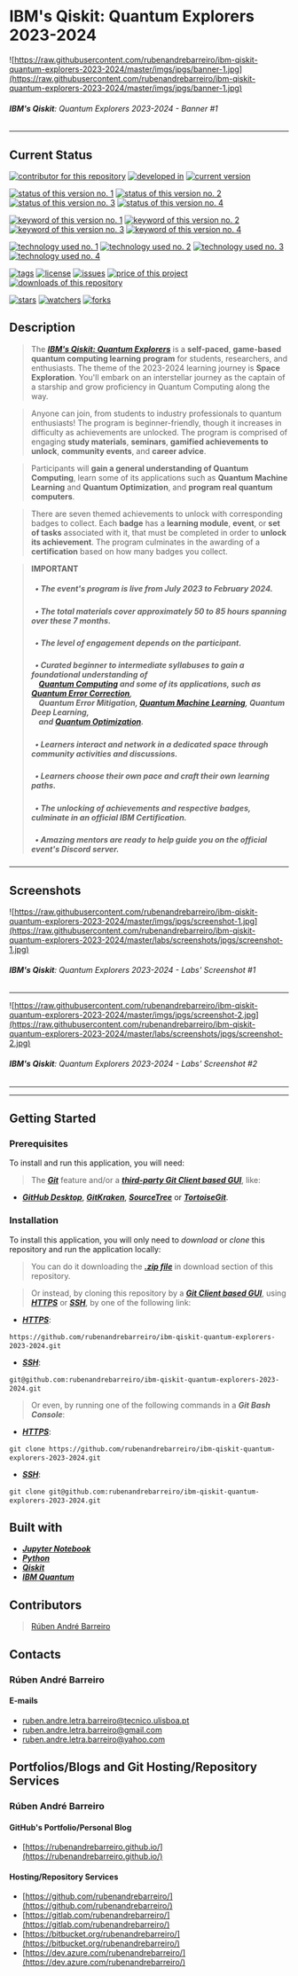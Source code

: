 # IBM's Qiskit: Quantum Explorers 2023-2024

![https://raw.githubusercontent.com/rubenandrebarreiro/ibm-qiskit-quantum-explorers-2023-2024/master/imgs/jpgs/banner-1.jpg](https://raw.githubusercontent.com/rubenandrebarreiro/ibm-qiskit-quantum-explorers-2023-2024/master/imgs/jpgs/banner-1.jpg)
###### **_IBM's Qiskit_**: Quantum Explorers 2023-2024 - Banner #1

***

## Current Status
[![contributor for this repository](https://img.shields.io/badge/contributor-rubenandrebarreiro-blue.svg)](https://github.com/rubenandrebarreiro/)
[![developed in](https://img.shields.io/badge/developed&nbsp;in-ibm&nbsp;qiskit&nbsp;quantum&nbsp;explorers&nbsp;2023&nbsp;2024-blue.svg)](http://qisk.it/quantum-explorers)
[![current version](https://img.shields.io/badge/version-1.0-magenta.svg)](https://github.com/rubenandrebarreiro/ibm-qiskit-quantum-explorers-2023-2024/)

[![status of this version no. 1](https://img.shields.io/badge/status-finished-orange.svg)](https://github.com/rubenandrebarreiro/ibm-qiskit-quantum-explorers-2023-2024/)
[![status of this version no. 2](https://img.shields.io/badge/status-final-orange.svg)](https://github.com/rubenandrebarreiro/ibm-qiskit-quantum-explorers-2023-2024/)
[![status of this version no. 3](https://img.shields.io/badge/status-stable-orange.svg)](https://github.com/rubenandrebarreiro/ibm-qiskit-quantum-explorers-2023-2024/)
[![status of this version no. 4](https://img.shields.io/badge/status-documented-orange.svg)](https://github.com/rubenandrebarreiro/ibm-qiskit-quantum-explorers-2023-2024/)

[![keyword of this version no. 1](https://img.shields.io/badge/keyword-quantum&nbsp;computing-brown.svg)](https://github.com/rubenandrebarreiro/ibm-qiskit-quantum-explorers-2023-2024/)
[![keyword of this version no. 2](https://img.shields.io/badge/keyword-quantum&nbsp;error&nbsp;correction-brown.svg)](https://github.com/rubenandrebarreiro/ibm-qiskit-quantum-explorers-2023-2024/)
[![keyword of this version no. 3](https://img.shields.io/badge/keyword-quantum&nbsp;machine&nbsp;learning-brown.svg)](https://github.com/rubenandrebarreiro/ibm-qiskit-quantum-explorers-2023-2024/)
[![keyword of this version no. 4](https://img.shields.io/badge/keyword-quantum&nbsp;optimization-brown.svg)](https://github.com/rubenandrebarreiro/ibm-qiskit-quantum-explorers-2023-2024/)

[![technology used no. 1](https://img.shields.io/badge/built&nbsp;with-jupyter&nbsp;notebook-red.svg)](https://www.jupyter.org/)
[![technology used no. 2](https://img.shields.io/badge/built&nbsp;with-python-red.svg)](https://www.python.org/)
[![technology used no. 3](https://img.shields.io/badge/built&nbsp;with-ibm&nbsp;qiskit-red.svg)](https://www.qiskit.org/)
[![technology used no. 4](https://img.shields.io/badge/built&nbsp;with-ibm&nbsp;quantum&nbsp;experience-red.svg)](https://www.quantum-computing.ibm.com/)

[![tags](https://img.shields.io/github/tag/rubenandrebarreiro/ibm-qiskit-quantum-explorers-2023-2024?include_prereleases=&sort=semver&color=blue)](https://github.com/rubenandrebarreiro/ibm-qiskit-quantum-explorers-2023-2024/releases/)
[![license](https://img.shields.io/badge/License-MIT-blue)](#license)
[![issues](https://img.shields.io/github/issues/rubenandrebarreiro/ibm-qiskit-quantum-explorers-2023-2024)](https://github.com/rubenandrebarreiro/ibm-qiskit-quantum-explorers-2023-2024/issues)
[![price of this project](https://img.shields.io/badge/price-free-success.svg)](https://github.com/rubenandrebarreiro/ibm-qiskit-quantum-explorers-2023-2024/archive/master.zip)
[![downloads of this repository](https://img.shields.io/github/downloads/rubenandrebarreiro/ibm-qiskit-quantum-explorers-2023-2024/total.svg)](https://github.com/rubenandrebarreiro/ibm-qiskit-quantum-explorers-2023-2024/archive/master.zip)

[![stars](https://img.shields.io/github/stars/rubenandrebarreiro/ibm-qiskit-quantum-explorers-2023-2024?style=social)](https://github.com/rubenandrebarreiro/ibm-qiskit-quantum-explorers-2023-2024)
[![watchers](https://img.shields.io/github/watchers/rubenandrebarreiro/ibm-qiskit-quantum-explorers-2023-2024?style=social)](https://github.com/rubenandrebarreiro/ibm-qiskit-quantum-explorers-2023-2024)
[![forks](https://img.shields.io/github/forks/rubenandrebarreiro/ibm-qiskit-quantum-explorers-2023-2024?style=social)](https://github.com/rubenandrebarreiro/ibm-qiskit-quantum-explorers-2023-2024)


## Description

> The [**_IBM's Qiskit: Quantum Explorers_**](http://qisk.it/quantum-explorers) is a **self-paced**, **game-based quantum computing learning program** for students, researchers, and enthusiasts. The theme of the 2023-2024 learning journey is **Space Exploration**. You'll embark on an interstellar journey as the captain of a starship and grow proficiency in Quantum Computing along the way.

> Anyone can join, from students to industry professionals to quantum enthusiasts! The program is beginner-friendly, though it increases in difficulty as achievements are unlocked. The program is comprised of engaging **study materials**, **seminars**, **gamified achievements to unlock**, **community events**, and **career advice**.

> Participants will **gain a general understanding of Quantum Computing**, learn some of its applications such as **Quantum Machine Learning** and **Quantum Optimization**, and **program real quantum computers**.

> There are seven themed achievements to unlock with corresponding badges to collect. Each **badge** has a **learning module**, **event**, or **set of tasks** associated with it, that must be completed in order to **unlock its achievement**. The program culminates in the awarding of a **certification** based on how many badges you collect.

> **IMPORTANT**
>
> ##### &nbsp;&nbsp;&#8226; The event's program is live from July 2023 to February 2024.
>
> ##### &nbsp;&nbsp;&#8226; The total materials cover approximately 50 to 85 hours spanning over these 7 months.
>
> ##### &nbsp;&nbsp;&#8226; The level of engagement depends on the participant.
>
> ##### &nbsp;&nbsp;&#8226; Curated beginner to intermediate syllabuses to gain a foundational understanding of<br>&nbsp;&nbsp;&nbsp;&nbsp;[**_Quantum Computing_**]() and some of its applications, such as [**_Quantum Error Correction_**](https://en.wikipedia.org/wiki/Quantum_error_correction),<br>&nbsp;&nbsp;&nbsp;&nbsp;**_Quantum Error Mitigation_**, [**_Quantum Machine Learning_**](https://en.wikipedia.org/wiki/Quantum_machine_learning), **_Quantum Deep Learning_**,<br>&nbsp;&nbsp;&nbsp;&nbsp;and [**_Quantum Optimization_**](https://en.wikipedia.org/wiki/Quantum_optimization_algorithms).
>
> ##### &nbsp;&nbsp;&#8226; Learners interact and network in a dedicated space through community activities and discussions.
>
> ##### &nbsp;&nbsp;&#8226; Learners choose their own pace and craft their own learning paths.
>
> ##### &nbsp;&nbsp;&#8226; The unlocking of achievements and respective badges, culminate in an official IBM Certification.
>
> ##### &nbsp;&nbsp;&#8226; Amazing mentors are ready to help guide you on the official event's Discord server.

***

## Screenshots

![https://raw.githubusercontent.com/rubenandrebarreiro/ibm-qiskit-quantum-explorers-2023-2024/master/imgs/jpgs/screenshot-1.jpg](https://raw.githubusercontent.com/rubenandrebarreiro/ibm-qiskit-quantum-explorers-2023-2024/master/labs/screenshots/jpgs/screenshot-1.jpg)
###### **_IBM's Qiskit_**: Quantum Explorers 2023-2024 - Labs' Screenshot #1

***

![https://raw.githubusercontent.com/rubenandrebarreiro/ibm-qiskit-quantum-explorers-2023-2024/master/imgs/jpgs/screenshot-2.jpg](https://raw.githubusercontent.com/rubenandrebarreiro/ibm-qiskit-quantum-explorers-2023-2024/master/labs/screenshots/jpgs/screenshot-2.jpg)
###### **_IBM's Qiskit_**: Quantum Explorers 2023-2024 - Labs' Screenshot #2

***



***

## Getting Started

### Prerequisites
To install and run this application, you will need:
> The [**_Git_**](https://git-scm.com/) feature and/or a [**_third-party Git Client based GUI_**](https://git-scm.com/downloads/guis/), like:
* [**_GitHub Desktop_**](https://desktop.github.com/), [**_GitKraken_**](https://www.gitkraken.com/), [**_SourceTree_**](https://www.sourcetreeapp.com/) or [**_TortoiseGit_**](https://tortoisegit.org/).

### Installation
To install this application, you will only need to _download_ or _clone_ this repository and run the application locally:

> You can do it downloading the [**_.zip file_**](https://github.com/rubenandrebarreiro/ibm-qiskit-quantum-explorers-2023-2024/archive/master.zip) in download section of this repository.

> Or instead, by cloning this repository by a [**_Git Client based GUI_**](https://git-scm.com/downloads/guis), using [**_HTTPS_**](https://en.wikipedia.org/wiki/HTTPS) or [**_SSH_**](https://en.wikipedia.org/wiki/SSH_File_Transfer_Protocol), by one of the following link:
* [**_HTTPS_**](https://en.wikipedia.org/wiki/HTTPS):
```
https://github.com/rubenandrebarreiro/ibm-qiskit-quantum-explorers-2023-2024.git
```
* [**_SSH_**](https://en.wikipedia.org/wiki/SSH_File_Transfer_Protocol):
```
git@github.com:rubenandrebarreiro/ibm-qiskit-quantum-explorers-2023-2024.git
```

> Or even, by running one of the following commands in a **_Git Bash Console_**:
* [**_HTTPS_**](https://en.wikipedia.org/wiki/HTTPS):
```
git clone https://github.com/rubenandrebarreiro/ibm-qiskit-quantum-explorers-2023-2024.git
```
* [**_SSH_**](https://en.wikipedia.org/wiki/SSH_File_Transfer_Protocol):
```
git clone git@github.com:rubenandrebarreiro/ibm-qiskit-quantum-explorers-2023-2024.git
```

## Built with
* [**_Jupyter Notebook_**](https://www.jupyter.org/)
* [**_Python_**](http://www.python.org/)
* [**_Qiskit_**](https://www.qiskit.org/)
* [**_IBM Quantum_**](https://www.quantum-computing.ibm.com/)

## Contributors

> [Rúben André Barreiro](https://github.com/rubenandrebarreiro/)

## Contacts

### Rúben André Barreiro
#### E-mails
* [ruben.andre.letra.barreiro@tecnico.ulisboa.pt](mailto:ruben.andre.letra.barreiro@tecnico.ulisboa.pt)
* [ruben.andre.letra.barreiro@gmail.com](mailto:ruben.andre.letra.barreiro@gmail.com)
* [ruben.andre.letra.barreiro@yahoo.com](mailto:ruben.andre.letra.barreiro@yahoo.com)

## Portfolios/Blogs and Git Hosting/Repository Services

### Rúben André Barreiro
#### GitHub's Portfolio/Personal Blog
* [https://rubenandrebarreiro.github.io/](https://rubenandrebarreiro.github.io/)

#### Hosting/Repository Services
* [https://github.com/rubenandrebarreiro/](https://github.com/rubenandrebarreiro/)
* [https://gitlab.com/rubenandrebarreiro/](https://gitlab.com/rubenandrebarreiro/)
* [https://bitbucket.org/rubenandrebarreiro/](https://bitbucket.org/rubenandrebarreiro/)
* [https://dev.azure.com/rubenandrebarreiro/](https://dev.azure.com/rubenandrebarreiro/)
